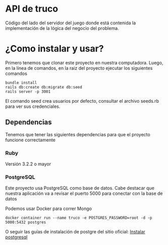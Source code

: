 # API de truco

Código del lado del servidor del juego donde está contenida la implementación de la lógica del negocio del problema.

# ¿Como instalar y usar?

Primero tenemos que clonar este proyecto en nuestra computadora.
Luego, en la línea de comandos, en la raiz del proyecto ejecutar los siguientes comandos

```
bundle install
rails db:create db:migrate db:seed
rails server -p 3001
```
El comando seed crea usuarios por defecto, consultar el archivo seeds.rb para ver sus credenciales.

## Dependencias

Tenemos que tener las siguientes dependencias para que el proyecto funcione correctamente

### Ruby

Versión 3.2.2 o mayor

### PostgreSQL

Este proyecto usa PostgreSQL como base de datos.
Cabe destacar que nuestra aplicación va a revisar el puerto 5000 para conectar con la base de datos

Podemos usar Docker para correr Mongo

```
docker container run --name truco -e POSTGRES_PASSWORD=root -d -p 5000:5432 postgres
```
O seguir las guías de instalación de postgre del sitio oficial: [Instalar postgresql](https://www.postgresql.org/download/)
